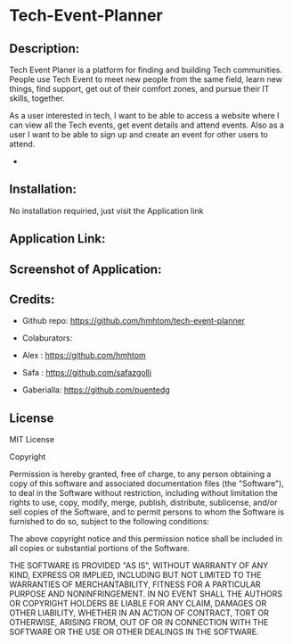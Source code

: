 # Tech-Event-Planner

## Description:

Tech Event Planer is a platform for finding and building Tech communities. People use Tech Event to meet new people from the same field, learn new things, find support, get out of their comfort zones, and pursue their IT skills, together.

As a user interested in tech, I want to be able to access a website where I can view all the Tech events, get event details and attend events. Also as a user I want to be able to sign up and create an event for other users to attend.

- 

## Installation:

No installation requiried, just visit the Application link

## Application Link:

## Screenshot of Application:

## Credits:

* Github repo: https://github.com/hmhtom/tech-event-planner

* Colaburators:

- Alex : https://github.com/hmhtom

- Safa : https://github.com/safazgolli

- Gaberialla: https://github.com/puentedg


## License
MIT License

Copyright

Permission is hereby granted, free of charge, to any person obtaining a copy of this software and associated documentation files (the "Software"), to deal in the Software without restriction, including without limitation the rights to use, copy, modify, merge, publish, distribute, sublicense, and/or sell copies of the Software, and to permit persons to whom the Software is furnished to do so, subject to the following conditions:

The above copyright notice and this permission notice shall be included in all copies or substantial portions of the Software.

THE SOFTWARE IS PROVIDED "AS IS", WITHOUT WARRANTY OF ANY KIND, EXPRESS OR IMPLIED, INCLUDING BUT NOT LIMITED TO THE WARRANTIES OF MERCHANTABILITY, FITNESS FOR A PARTICULAR PURPOSE AND NONINFRINGEMENT. IN NO EVENT SHALL THE AUTHORS OR COPYRIGHT HOLDERS BE LIABLE FOR ANY CLAIM, DAMAGES OR OTHER LIABILITY, WHETHER IN AN ACTION OF CONTRACT, TORT OR OTHERWISE, ARISING FROM, OUT OF OR IN CONNECTION WITH THE SOFTWARE OR THE USE OR OTHER DEALINGS IN THE SOFTWARE.



 

